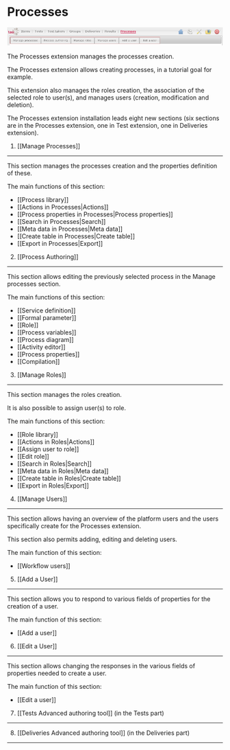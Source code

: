 <!--
author:
    - 'Jérôme Bogaerts'
created_at: '2011-03-14 10:24:32'
updated_at: '2013-03-13 14:26:36'
tags:
    - 'User Guide'
-->



Processes
=========

![](../resources/processes-tabs1.png)

The Processes extension manages the processes creation.<br/>

The Processes extension allows creating processes, in a tutorial goal for example.<br/>

This extension also manages the roles creation, the association of the selected role to user(s), and manages users (creation, modification and deletion).<br/>

The Processes extension installation leads eight new sections (six sections are in the Processes extension, one in Test extension, one in Deliveries extension).

1. [[Manage Processes]]
-----------------------

This section manages the processes creation and the properties definition of these.

The main functions of this section:

-   [[Process library]]
-   [[Actions in Processes|Actions]]
-   [[Process properties in Processes|Process properties]]
-   [[Search in Processes|Search]]
-   [[Meta data in Processes|Meta data]]
-   [[Create table in Processes|Create table]]
-   [[Export in Processes|Export]]

2. [[Process Authoring]]
------------------------

This section allows editing the previously selected process in the Manage processes section.

The main functions of this section:

-   [[Service definition]]
-   [[Formal parameter]]
-   [[Role]]
-   [[Process variables]]
-   [[Process diagram]]
-   [[Activity editor]]
-   [[Process properties]]
-   [[Compilation]]

3. [[Manage Roles]]
-------------------

This section manages the roles creation.<br/>

It is also possible to assign user(s) to role.

The main functions of this section:

-   [[Role library]]
-   [[Actions in Roles|Actions]]
-   [[Assign user to role]]
-   [[Edit role]]
-   [[Search in Roles|Search]]
-   [[Meta data in Roles|Meta data]]
-   [[Create table in Roles|Create table]]
-   [[Export in Roles|Export]]

4. [[Manage Users]]
-------------------

This section allows having an overview of the platform users and the users specifically create for the Processes extension.<br/>

This section also permits adding, editing and deleting users.

The main function of this section:

-   [[Workflow users]]

5. [[Add a User]]
-----------------

This section allows you to respond to various fields of properties for the creation of a user.

The main function of this section:

-   [[Add a user]]

6. [[Edit a User]]
------------------

This section allows changing the responses in the various fields of properties needed to create a user.

The main function of this section:

-   [[Edit a user]]

7. [[Tests Advanced authoring tool]] (in the Tests part)
--------------------------------------------------------

8. [[Deliveries Advanced authoring tool]] (in the Deliveries part)
------------------------------------------------------------------

